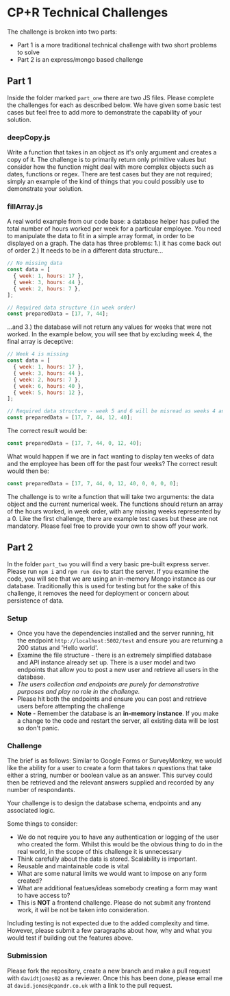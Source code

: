 # CP+R Technical Challenges

The challenge is broken into two parts:

- Part 1 is a more traditional technical challenge with two short problems to solve
- Part 2 is an express/mongo based challenge

## Part 1

Inside the folder marked `part_one` there are two JS files. Please complete the challenges for each as described below. We have given some basic test cases but feel free to add more to demonstrate the capability of your solution.

### deepCopy.js

Write a function that takes in an object as it's only argument and creates a copy of it. The challenge is to primarily return only primitive values but consider how the function might deal with more complex objects such as dates, functions or regex. There are test cases but they are not required; simply an example of the kind of things that you could possibly use to demonstrate your solution.

### fillArray.js

A real world example from our code base: a database helper has pulled the total number of hours worked per week for a particular employee. You need to manipulate the data to fit in a simple array format, in order to be displayed on a graph. The data has three problems: 1.) it has come back out of order 2.) It needs to be in a different data structure...

```javascript
// No missing data
const data = [
  { week: 1, hours: 17 },
  { week: 3, hours: 44 },
  { week: 2, hours: 7 },
];

// Required data structure (in week order)
const preparedData = [17, 7, 44];
```

...and 3.) the database will not return any values for weeks that were not worked. In the example below, you will see that by excluding week 4, the final array is deceptive:

```javascript
// Week 4 is missing
const data = [
  { week: 1, hours: 17 },
  { week: 3, hours: 44 },
  { week: 2, hours: 7 },
  { week: 6, hours: 40 },
  { week: 5, hours: 12 },
];

// Required data structure - week 5 and 6 will be misread as weeks 4 and 5
const preparedData = [17, 7, 44, 12, 40];
```

The correct result would be:

```javascript
const preparedData = [17, 7, 44, 0, 12, 40];
```

What would happen if we are in fact wanting to display ten weeks of data and the employee has been off for the past four weeks? The correct result would then be:

```javascript
const preparedData = [17, 7, 44, 0, 12, 40, 0, 0, 0, 0];
```

The challenge is to write a function that will take two arguments: the data object and the current numerical week. The functions should return an array of the hours worked, in week order, with any missing weeks represented by a 0.
Like the first challenge, there are example test cases but these are not mandatory. Please feel free to provide your own to show off your work.

## Part 2

In the folder `part_two` you will find a very basic pre-built express server. Please run `npm i` and `npm run dev` to start the server. If you examine the code, you will see that we are using an in-memory Mongo instance as our database. Traditionally this is used for testing but for the sake of this challenge, it removes the need for deployment or concern about persistence of data. 

### Setup

- Once you have the dependencies installed and the server running, hit the endpoint `http://localhost:5002/test` and ensure you are returning a 200 status and 'Hello world'.
- Examine the file structure - there is an extremely simplified database and API instance already set up. There is a user model and two endpoints that allow you to post a new user and retrieve all users in the database.
- *The users collection and endpoints are purely for demonstrative purposes and play no role in the challenge.*
- Please hit both the endpoints and ensure you can post and retrieve users before attempting the challenge
- **Note** - Remember the database is an **in-memory instance**. If you make a change to the code and restart the server, all existing data will be lost so don't panic.

### Challenge

The brief is as follows: Similar to Google Forms or SurveyMonkey, we would like the ability for a user to create a form that takes *n* questions that take either a string, number or boolean value as an answer. This survey could then be retrieved and the relevant answers supplied and recorded by any number of respondants. 

Your challenge is to design the database schema, endpoints and any associated logic.

Some things to consider:

- We do not require you to have any authentication or logging of the user who created the form. Whilst this would be the obvious thing to do in the real world, in the scope of this challenge it is unnecessary
- Think carefully about the data is stored. Scalability is important.
- Reusable and maintainable code is vital
- What are some natural limits we would want to impose on any form created?
- What are additional featues/ideas somebody creating a form may want to have access to?
- This is **NOT** a frontend challenge. Please do not submit any frontend work, it will be not be taken into consideration.

Including testing is not expected due to the added complexity and time. However, please submit a few paragraphs about how, why and what you would test if building out the features above.

### Submission

Please fork the repository, create a new branch and make a pull request with `davidtjones02` as a reviewer. Once this has been done, please email me at `david.jones@cpandr.co.uk` with a link to the pull request. 

